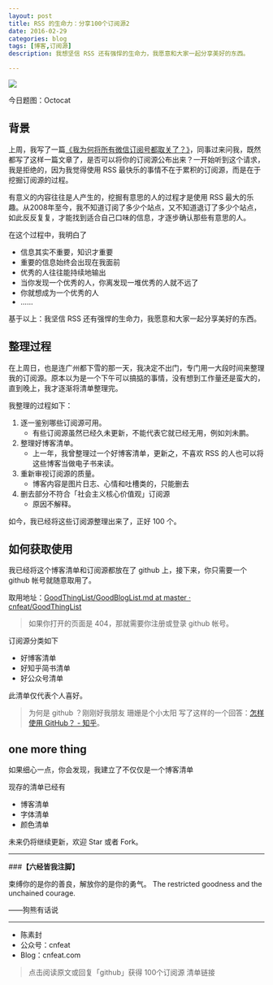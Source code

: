```yaml
---
layout: post
title: RSS 的生命力：分享100个订阅源2
date: 2016-02-29
categories: blog
tags: [博客,订阅源]
description: 我想坚信 RSS 还有强悍的生命力，我愿意和大家一起分享美好的东西。

---
```


![](http://openmindclub.qiniudn.com/cnfeat/image/GithubOctocat1.jpg?imageMogr2/thumbnail/600x)


今日题图：Octocat

## 背景

上周，我写了一篇[《我为何将所有微信订阅号都取关了？》](http://mp.weixin.qq.com/s?__biz=MzA4MTQ0NDQxNg==&mid=402011079&idx=1&sn=e26a57a4a23145dab22b68bcf5ead0e6#rd)，同事过来问我，既然都写了这样一篇文章了，是否可以将你的订阅源公布出来？一开始听到这个请求，我是拒绝的，因为我觉得使用 RSS 最快乐的事情不在于累积的订阅源，而是在于挖掘订阅源的过程。

有意义的内容往往是人产生的，挖掘有意思的人的过程才是使用 RSS 最大的乐趣。从2008年至今，我不知道订阅了多少个站点，又不知道退订了多少个站点，如此反反复复，才能找到适合自己口味的信息，才逐步确认那些有意思的人。

在这个过程中，我明白了

- 信息其实不重要，知识才重要
- 重要的信息始终会出现在我面前
- 优秀的人往往能持续地输出
- 当你发现一个优秀的人，你离发现一堆优秀的人就不远了
- 你就想成为一个优秀的人
- ……

基于以上：我坚信 RSS 还有强悍的生命力，我愿意和大家一起分享美好的东西。

## 整理过程

在上周日，也是连广州都下雪的那一天，我决定不出门，专门用一大段时间来整理我的订阅源。原本以为是一个下午可以搞掂的事情，没有想到工作量还是蛮大的，直到晚上，我才逐渐将清单整理完。

我整理的过程如下：

1. 逐一鉴别哪些订阅源可用。
	+ 有些订阅源虽然已经久未更新，不能代表它就已经无用，例如刘未鹏。
1. 整理好博客清单。
	+ 上一年，我曾整理过一个好博客清单，更新之，不喜欢 RSS 的人也可以将这些博客当做电子书来读。
1. 重新审视订阅源的质量。
	+ 博客内容是图片日志、心情和吐槽类的，只能删去
1. 删去部分不符合「社会主义核心价值观」订阅源
	+ 原因不解释。


如今，我已经将这些订阅源整理出来了，正好 100 个。

## 如何获取使用

我已经将这个博客清单和订阅源都放在了 github 上，接下来，你只需要一个 github 帐号就随意取用了。

取用地址：[GoodThingList/GoodBlogList.md at master · cnfeat/GoodThingList](https://github.com/cnfeat/GoodThingList/blob/master/GoodBlogList.md)


>如果你打开的页面是 404，那就需要你注册或登录 github 帐号。



订阅源分类如下

- 好博客清单
- 好知乎简书清单
- 好公众号清单

此清单仅代表个人喜好。

>为何是 github ？刚刚好我朋友 珊姗是个小太阳 写了这样的一个回答：[怎样使用 GitHub？ - 知乎](https://www.zhihu.com/question/20070065)。


## one more thing

如果细心一点，你会发现，我建立了不仅仅是一个博客清单

现存的清单已经有

- 博客清单
- 字体清单
- 颜色清单

未来仍将继续更新，欢迎 Star 或者 Fork。



----

###**【六经皆我注脚】**


束缚你的是你的善良，解放你的是你的勇气。
The restricted goodness and the unchained courage.

——狗熊有话说



----

- 陈素封
- 公众号：cnfeat
- Blog：cnfeat.com

>点击阅读原文或回复「github」获得 100个订阅源 清单链接







